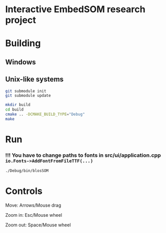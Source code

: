 # Interactive EmbedSOM research project

# Building

## Windows

## Unix-like systems
```sh
git submodule init
git submodule update

mkdir build
cd build
cmake .. -DCMAKE_BUILD_TYPE="Debug"
make
```

# Run
### !!! You have to change paths to fonts in src/ui/application.cpp `io.Fonts->AddFontFromFileTTF(...)`
``` sh
./Debug/bin/blosSOM
```

# Controls
Move: Arrows/Mouse drag

Zoom in: Esc/Mouse wheel

Zoom out: Space/Mouse wheel
